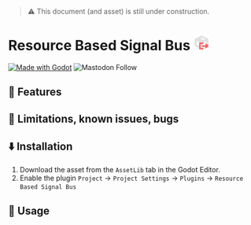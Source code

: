> ⚠️ This document (and asset) is still under construction.

# Resource Based Signal Bus ![Asset Icon](./addons/resource_based_signal_bus/icons/ResourceBasedSignalBus.svg)

[![Made with Godot](https://img.shields.io/badge/Made%20with-Godot-478CBF?style=flat&logo=godot%20engine&logoColor=white)](https://godotengine.org)
![Mastodon Follow](https://img.shields.io/mastodon/follow/109780053447231118?domain=mastodon.gamedev.place)

## 🧰 Features

## 🐛 Limitations, known issues, bugs

## ⬇️ Installation

1. Download the asset from the `AssetLib` tab in the Godot Editor.
2. Enable the plugin `Project` -> `Project Settings` -> `Plugins` -> `Resource Based Signal Bus`

## 📖 Usage
